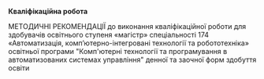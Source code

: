 **Кваліфікаційна робота**

МЕТОДИЧНІ РЕКОМЕНДАЦІЇ до виконання кваліфікаційної роботи для здобувачів освітнього ступеня «магістр» спеціальності 174 «Автоматизація, комп’ютерно-інтегровані технології та робототехніка» освітньої програми "Комп'ютерні технології та програмування в автоматизованих системах управління" денної та заочної форм здобуття освіти